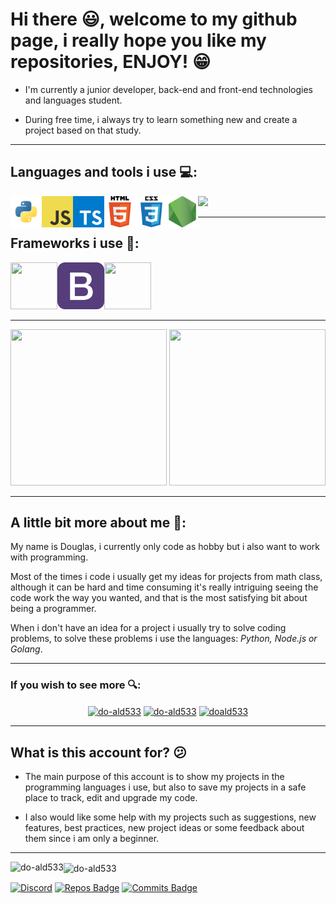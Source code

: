 # Hi there :smiley:, welcome to my github page, i really hope you like my repositories, ENJOY! :grin:
 - I'm currently a junior developer, back-end and front-end technologies and languages student.

- During free time, i always try to learn something new and create a project based on that study.


--- 

## Languages and tools i use :computer::
<img align="left" width="50" height="50" src="https://raw.githubusercontent.com/github/explore/80688e429a7d4ef2fca1e82350fe8e3517d3494d/topics/python/python.png"/>  <img align="left" width="50" height="50" src="https://raw.githubusercontent.com/github/explore/80688e429a7d4ef2fca1e82350fe8e3517d3494d/topics/javascript/javascript.png"> <img align="left" width="50" height="50" src="https://raw.githubusercontent.com/github/explore/80688e429a7d4ef2fca1e82350fe8e3517d3494d/topics/typescript/typescript.png"> <img align="left" width="50" height="50" src="https://raw.githubusercontent.com/github/explore/80688e429a7d4ef2fca1e82350fe8e3517d3494d/topics/html/html.png"/> <img align="left" width="50" height="50" src="https://raw.githubusercontent.com/github/explore/80688e429a7d4ef2fca1e82350fe8e3517d3494d/topics/css/css.png"/> <img align="left" width="50" height="50" src="https://raw.githubusercontent.com/github/explore/80688e429a7d4ef2fca1e82350fe8e3517d3494d/topics/nodejs/nodejs.png"/>  <img aling="left" width="" height="50" src="https://blog.golang.org/go-brand/Go-Logo/PNG/Go-Logo_Aqua.png"/>

---
## Frameworks i use :floppy_disk:: 
<img align="left" width="75" height="75" src="https://miro.medium.com/max/700/1*Q5EUk28Xc3iCDoMSkrd1_w.png"/> <img align="left" width="75" height="75" src="https://raw.githubusercontent.com/github/explore/80688e429a7d4ef2fca1e82350fe8e3517d3494d/topics/bootstrap/bootstrap.png" > <img aling="left" width="75" height="75" src="https://miro.medium.com/max/400/1*5QBUnkCjT_m0amIHeweqGg.png">


---
<p align="center">
    <img width="250" height="250" src="https://octodex.github.com/images/daftpunktocat-guy.gif"/>
    <img width="250" height="250" src="https://octodex.github.com/images/daftpunktocat-thomas.gif">
</p>

---

## A little bit more about me :page_facing_up::
<p>My name is Douglas, i currently only code as hobby but i also want to work with programming.

Most of the times i code i usually get my ideas for projects from math class, although it can be hard and time consuming it's really intriguing seeing the code work the way you wanted, and that is the most satisfying bit about being a programmer.

When i don't have an idea for a project i usually try to solve coding problems, to solve these problems i use the languages: *Python, Node.js or Golang*.</p> 

---

### If you wish to see more :mag::
<p align="center">
    <a href="https://twitter.com/DAld533" target="blank"><img align="center" src="https://cdn.jsdelivr.net/npm/simple-icons@3.0.1/icons/twitter.svg" alt="do-ald533" height="30" width="30"/></a>
    <a href="https://dev.to/dald533" target="blank"><img align="center" src="https://cdn.jsdelivr.net/npm/simple-icons@3.0.1/icons/dev-dot-to.svg" alt="do-ald533" height="30" width="30"/></a>
    <a href="https://hub.docker.com/u/doald533" target="blank"><img align="center" src="https://cdn.jsdelivr.net/npm/simple-icons@3.0.1/icons/docker.svg" alt="doald533" height="30" width="30"/></a> 
</p>
    

---

## What is this account for? :confused:
- The main purpose of this account is to show my projects in the programming languages i use, but also to save my projects in a safe place to track, edit and upgrade my code.

- I also would like some help with my projects such as suggestions, new features, best practices, new project ideas or some feedback about them since i am only a beginner.   

---

<img align="left" src="https://github-readme-stats.vercel.app/api/top-langs/?username=do-ald533&layout=compact&hide=html" alt="do-ald533" />
<img align="center" src="https://github-readme-stats.vercel.app/api?username=do-ald533&show_icons=true" alt="do-ald533" width="420" />
 
 [![Discord](https://img.shields.io/static/v1?label=&logo=discord&message=!do-ald533%230840&logoColor=ffffff&color=7389D8&labelColor=6A7EC2)](https://discord.com/channels/@me/650426162291408896)
 [![Repos Badge](https://badges.pufler.dev/repos/do-ald533)](https://badges.pufler.dev)
[![Commits Badge](https://badges.pufler.dev/commits/monthly/do-ald533)](https://badges.pufler.dev)

